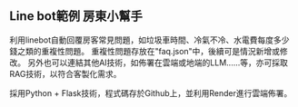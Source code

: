 ## Line bot範例 房東小幫手

利用linebot自動回覆房客常見問題，如垃圾車時間、冷氣不冷、水電費每度多少錢之類的重複性問題。
重複性問題存放在"faq.json"中，後續可是情況新增或修改。
另外也可以連結其他AI技術，如佈署在雲端或地端的LLM......等，亦可採取RAG技術，以符合客製化需求。

採用Python + Flask技術，程式碼存於Github上，並利用Render進行雲端佈署。

